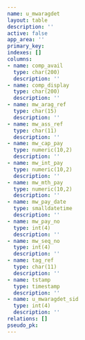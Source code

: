 ```yaml
---
name: u_mwaragdet
layout: table
description: ''
active: false
app_area: ''
primary_key: 
indexes: []
columns:
- name: comp_avail
  type: char(200)
  description: ''
- name: comp_display
  type: char(200)
  description: ''
- name: mw_arag_ref
  type: char(15)
  description: ''
- name: mw_ass_ref
  type: char(11)
  description: ''
- name: mw_cap_pay
  type: numeric(10,2)
  description: ''
- name: mw_int_pay
  type: numeric(10,2)
  description: ''
- name: mw_mth_pay
  type: numeric(10,2)
  description: ''
- name: mw_pay_date
  type: smalldatetime
  description: ''
- name: mw_pay_no
  type: int(4)
  description: ''
- name: mw_seq_no
  type: int(4)
  description: ''
- name: tag_ref
  type: char(11)
  description: ''
- name: tstamp
  type: timestamp
  description: ''
- name: u_mwaragdet_sid
  type: int(4)
  description: ''
relations: []
pseudo_pk: 
---
```


